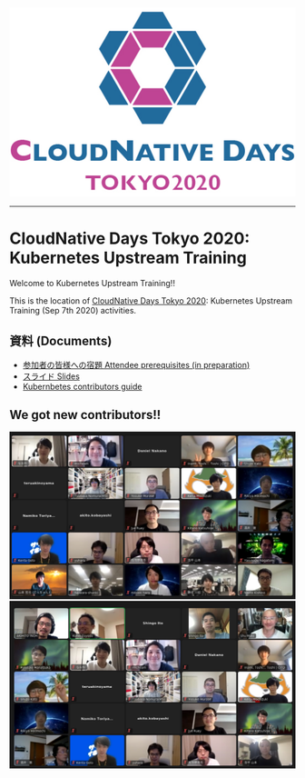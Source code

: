 [![CloudNative Days Tokyo 2020](images/CNDT2020@2x-100.jpg)](https://cndt2020.cloudnativedays.jp/)

---

# CloudNative Days Tokyo 2020: Kubernetes Upstream Training

Welcome to Kubernetes Upstream Training!!

This is the location of [CloudNative Days Tokyo 2020](https://cndt2020.cloudnativedays.jp/): Kubernetes Upstream Training (Sep 7th 2020) activities.

## 資料 (Documents)

* [参加者の皆様への宿題 Attendee prerequisites (in preparation)](docs/attendee-prerequisites.md)
* [スライド Slides](docs/k8s-upstream-training-cndt-2020.pdf)
* [Kubernbetes contributors guide](https://github.com/kubernetes/community/tree/master/contributors/guide)

## We got new contributors!! 

![group photo 01](images/cndt-2020-01.png) ![group photo 02](images/cndt-2020-02.png)

